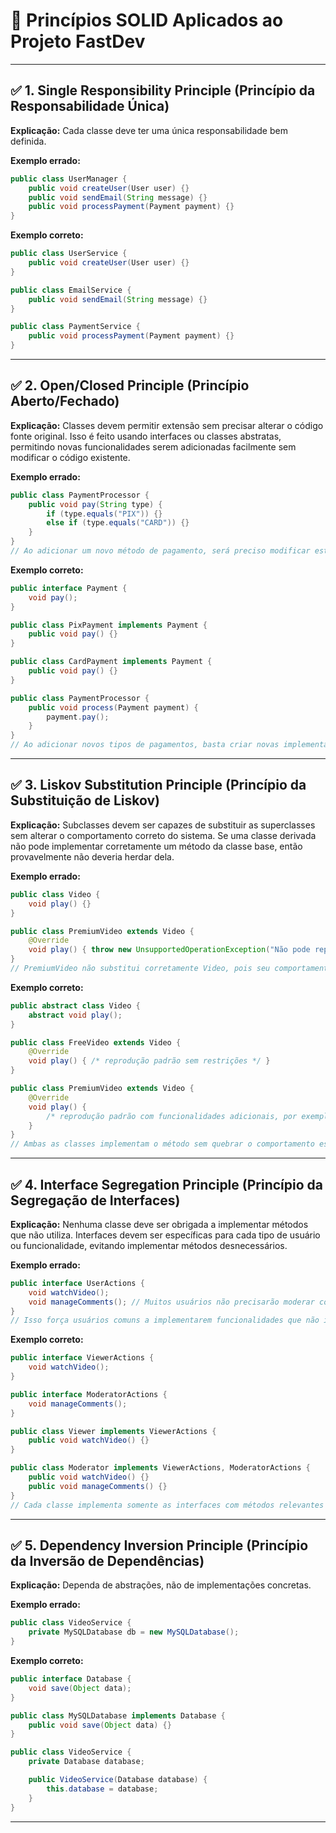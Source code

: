 # 📌 Princípios SOLID Aplicados ao Projeto FastDev


---

## ✅ 1. Single Responsibility Principle (Princípio da Responsabilidade Única)

**Explicação:**
Cada classe deve ter uma única responsabilidade bem definida.

**Exemplo errado:**
```java
public class UserManager {
    public void createUser(User user) {}
    public void sendEmail(String message) {}
    public void processPayment(Payment payment) {}
}
```

**Exemplo correto:**
```java
public class UserService {
    public void createUser(User user) {}
}

public class EmailService {
    public void sendEmail(String message) {}
}

public class PaymentService {
    public void processPayment(Payment payment) {}
}
```

---

## ✅ 2. Open/Closed Principle (Princípio Aberto/Fechado)

**Explicação:**
Classes devem permitir extensão sem precisar alterar o código fonte original. Isso é feito usando interfaces ou classes abstratas, permitindo novas funcionalidades serem adicionadas facilmente sem modificar o código existente.

**Exemplo errado:**
```java
public class PaymentProcessor {
    public void pay(String type) {
        if (type.equals("PIX")) {}
        else if (type.equals("CARD")) {}
    }
}
// Ao adicionar um novo método de pagamento, será preciso modificar esta classe.
```

**Exemplo correto:**
```java
public interface Payment {
    void pay();
}

public class PixPayment implements Payment {
    public void pay() {}
}

public class CardPayment implements Payment {
    public void pay() {}
}

public class PaymentProcessor {
    public void process(Payment payment) {
        payment.pay();
    }
}
// Ao adicionar novos tipos de pagamentos, basta criar novas implementações da interface Payment, sem precisar alterar o PaymentProcessor.
```

---

## ✅ 3. Liskov Substitution Principle (Princípio da Substituição de Liskov)

**Explicação:**
Subclasses devem ser capazes de substituir as superclasses sem alterar o comportamento correto do sistema. Se uma classe derivada não pode implementar corretamente um método da classe base, então provavelmente não deveria herdar dela.

**Exemplo errado:**
```java
public class Video {
    void play() {}
}

public class PremiumVideo extends Video {
    @Override
    void play() { throw new UnsupportedOperationException("Não pode reproduzir."); }
}
// PremiumVideo não substitui corretamente Video, pois seu comportamento é incompatível.
```

**Exemplo correto:**
```java
public abstract class Video {
    abstract void play();
}

public class FreeVideo extends Video {
    @Override
    void play() { /* reprodução padrão sem restrições */ }
}

public class PremiumVideo extends Video {
    @Override
    void play() { 
        /* reprodução padrão com funcionalidades adicionais, por exemplo, qualidade HD */ 
    }
}
// Ambas as classes implementam o método sem quebrar o comportamento esperado.
```

---

## ✅ 4. Interface Segregation Principle (Princípio da Segregação de Interfaces)

**Explicação:**
Nenhuma classe deve ser obrigada a implementar métodos que não utiliza. Interfaces devem ser específicas para cada tipo de usuário ou funcionalidade, evitando implementar métodos desnecessários.

**Exemplo errado:**
```java
public interface UserActions {
    void watchVideo();
    void manageComments(); // Muitos usuários não precisarão moderar comentários
}
// Isso força usuários comuns a implementarem funcionalidades que não irão utilizar.
```

**Exemplo correto:**
```java
public interface ViewerActions {
    void watchVideo();
}

public interface ModeratorActions {
    void manageComments();
}

public class Viewer implements ViewerActions {
    public void watchVideo() {}
}

public class Moderator implements ViewerActions, ModeratorActions {
    public void watchVideo() {}
    public void manageComments() {}
}
// Cada classe implementa somente as interfaces com métodos relevantes à sua responsabilidade.
```

---

## ✅ 5. Dependency Inversion Principle (Princípio da Inversão de Dependências)

**Explicação:**
Dependa de abstrações, não de implementações concretas.

**Exemplo errado:**
```java
public class VideoService {
    private MySQLDatabase db = new MySQLDatabase();
}
```

**Exemplo correto:**
```java
public interface Database {
    void save(Object data);
}

public class MySQLDatabase implements Database {
    public void save(Object data) {}
}

public class VideoService {
    private Database database;

    public VideoService(Database database) {
        this.database = database;
    }
}
```

---



